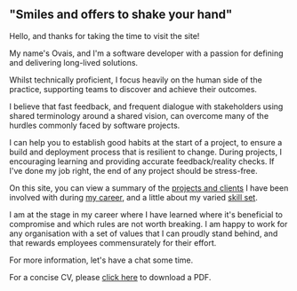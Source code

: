 ## "Smiles and offers to shake your hand"

Hello, and thanks for taking the time to visit the site!

My name's Ovais, and I'm a software developer with a passion for defining and delivering long-lived solutions.

Whilst technically proficient, I focus heavily on the human side of the practice, supporting teams to discover and achieve their outcomes.

I believe that fast feedback, and frequent dialogue with stakeholders using shared terminology around a shared vision, can overcome many of the hurdles commonly faced by software projects.

I can help you to establish good habits at the start of a project, to ensure a build and deployment process that is resilient to change.  During projects, I encouraging learning and providing accurate feedback/reality checks.  If I've done my job right, the end of any project should be stress-free.

On this site, you can view a summary of the [projects and clients](client-list) I have been involved with during [my career](employment-history), and a little about my varied [skill set](skills-summary).

I am at the stage in my career where I have learned where it's beneficial to compromise and which rules are not worth breaking. I am happy to work for any organisation with a set of values that I can proudly stand behind, and that rewards employees commensurately for their effort.

For more information, let's have a chat some time.

For a concise CV, please [click here](https://1drv.ms/b/s!AiXdbfYFdG7ugiysMvRb9IsVYo_C) to download a PDF.